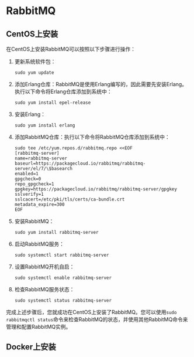 # RabbitMQ


## CentOS上安装

在CentOS上安装RabbitMQ可以按照以下步骤进行操作：

1. 更新系统软件包：
   ```
   sudo yum update
   ```

2. 添加Erlang仓库：RabbitMQ是使用Erlang编写的，因此需要先安装Erlang。执行以下命令将Erlang仓库添加到系统中：
   ```
   sudo yum install epel-release
   ```

3. 安装Erlang：
   ```
   sudo yum install erlang
   ```

4. 添加RabbitMQ仓库：执行以下命令将RabbitMQ仓库添加到系统中：
   ```
   sudo tee /etc/yum.repos.d/rabbitmq.repo <<EOF
   [rabbitmq-server]
   name=rabbitmq-server
   baseurl=https://packagecloud.io/rabbitmq/rabbitmq-server/el/7/\$basearch
   enabled=1
   gpgcheck=0
   repo_gpgcheck=1
   gpgkey=https://packagecloud.io/rabbitmq/rabbitmq-server/gpgkey
   sslverify=1
   sslcacert=/etc/pki/tls/certs/ca-bundle.crt
   metadata_expire=300
   EOF
   ```

5. 安装RabbitMQ：
   ```
   sudo yum install rabbitmq-server
   ```

6. 启动RabbitMQ服务：
   ```
   sudo systemctl start rabbitmq-server
   ```

7. 设置RabbitMQ开机自启：
   ```
   sudo systemctl enable rabbitmq-server
   ```

8. 检查RabbitMQ服务状态：
   ```
   sudo systemctl status rabbitmq-server
   ```

完成上述步骤后，您就成功在CentOS上安装了RabbitMQ。您可以使用`sudo rabbitmqctl status`命令来检查RabbitMQ的状态，并使用其他RabbitMQ命令来管理和配置RabbitMQ实例。
 

 ## Docker上安装